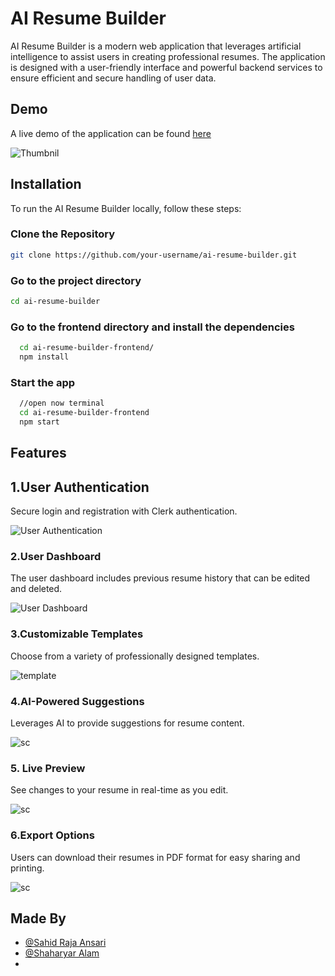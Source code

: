 # AI Resume Builder
AI Resume Builder is a modern web application that leverages artificial intelligence to assist users in creating professional resumes. The application is designed with a user-friendly interface and powerful backend services to ensure efficient and secure handling of user data.

## Demo

A live demo of the application can be found [here](https://main--ai-resume-builder-07.netlify.app/)

![Thumbnil](path/to/screenshot.png)

## Installation

To run the AI Resume Builder locally, follow these steps:

### Clone the Repository

```bash
git clone https://github.com/your-username/ai-resume-builder.git
```
### Go to the project directory
```bash
cd ai-resume-builder
```
### Go to the frontend directory and install the dependencies
```bash
  cd ai-resume-builder-frontend/
  npm install
```
### Start the app

```bash
  //open now terminal
  cd ai-resume-builder-frontend
  npm start
```


## Features

## 1.User Authentication

Secure login and registration with Clerk authentication.

![User Authentication](path/to/authentication-screenshot.png)

### 2.User Dashboard

The user dashboard includes previous resume history that can be edited and deleted.

![User Dashboard](path/to/screenshot.png)

### 3.Customizable Templates

Choose from a variety of professionally designed templates.

![template](path/to/screenshot.png)

### 4.AI-Powered Suggestions

Leverages AI to provide suggestions for resume content.

![sc](path/to/screenshot.png)

### 5. Live Preview

See changes to your resume in real-time as you edit.

![sc](path/to/screenshot.png)

### 6.Export Options

Users can download their resumes in PDF format for easy sharing and printing.

![sc](path/to/screenshot.png)


## Made By

- [@Sahid Raja Ansari](https://www.linkedin.com/in/sahidrajaansari/)
- [@Shaharyar Alam](https://www.linkedin.com/in/shaharyar-alam-305322208/)
- 

